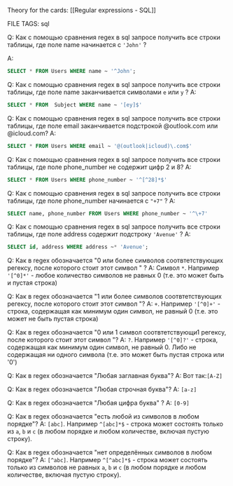 
Theory for the cards: [[Regular expressions - SQL]]

FILE TAGS: sql

Q: Как с помощью сравнения regex в sql запросе получить все строки таблицы, где поле name начинается с `'John'` ?

A:   
```sql
SELECT * FROM Users WHERE name ~ '^John';
```
<!--ID: 1757867385090-->



Q: Как с помощью сравнения regex в sql запросе получить все строки таблицы, где поле name заканчивается символами `e` или `y` ?
A:   
```sql
SELECT * FROM  Subject WHERE name ~ '[ey]$'
```
<!--ID: 1757867398381-->



Q: Как с помощью сравнения regex в sql запросе получить все строки таблицы, где поле email заканчивается подстрокой @outlook.com или @icloud.com?
A:   
```sql
SELECT * FROM Users WHERE email ~ '@(outlook|icloud)\.com$'
```
<!--ID: 1757867404284-->



Q: Как с помощью сравнения regex в sql запросе получить все строки таблицы, где поле phone_number не содержит цифр 2 и 8?
A:   
```sql
SELECT * FROM Users WHERE phone_number ~ '^[^28]*$'
```
<!--ID: 1757867409679-->


Q: Как с помощью сравнения regex в sql запросе получить все строки таблицы, где поле phone_number начинается с `"+7"`  ?
A:    
```sql
SELECT name, phone_number FROM Users WHERE phone_number ~ '^\+7'
```


Q:  Как с помощью сравнения regex  в sql запросе получить все строки таблицы, где поле address содержит подстроку `'Avenue'` ?
A:   
```sql
SELECT id, address WHERE address ~* 'Avenue';
```


Q: Как в regex обозначается "0 или более символов соотвтетствующих регексу, после которого стоит этот символ " ?
A:  Символ `*`. Например `'[^0]*'` - любое количество символов не равных 0 (т.е. это может быть и пустая строка)


Q: Как в regex обозначается "1 или более символов соотвтетствующих регексу, после которого стоит этот символ "?
A: `+`. Например `'[^0]+'` - строка, содержащая как минимум один символ, не равный 0 (т.е. это может не быть пустая строка)


Q: Как в regex обозначается "0 или 1 символ соотвтетствующи1 регексу, после которого стоит этот символ "?
A: `?`. Например `'[^0]?'` - строка, содержащая как минимум один символ, не равный 0. Либо не содержащая ни одного символа (т.е. это может быть пустая строка или '0')


Q: Как в regex обозначается "Любая заглавная буква"?
A: Вот так:`[A-Z]` 


Q: Как в regex обозначается "Любая строчная буква"?
A: `[a-z]`


Q:  Как в  regex обозначается "Любая цифра буква" ?
A:  `[0-9]`


Q: Как в regex обозначается "есть любой из символов в любом порядке"?
A: `[abc]`. Например `^[abc]*$` - строка может состоять только из `a`, `b` и `c` (в любом порядке и любом количестве, включая пустую строку).
<!--ID: 1757867307595-->


Q: Как в regex обозначается "нет определённых символов в любом порядке"?
A: `[^abc]`. Например `^[^abc]*$` - строка может состоять только из символов не равных  `a`, `b` и `c` (в любом порядке и любом количестве, включая пустую строку).
<!--ID: 1757867307607-->

